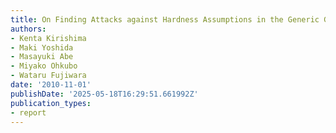 ```yaml
---
title: On Finding Attacks against Hardness Assumptions in the Generic Group Model
authors:
- Kenta Kirishima
- Maki Yoshida
- Masayuki Abe
- Miyako Ohkubo
- Wataru Fujiwara
date: '2010-11-01'
publishDate: '2025-05-18T16:29:51.661992Z'
publication_types:
- report
---
```

